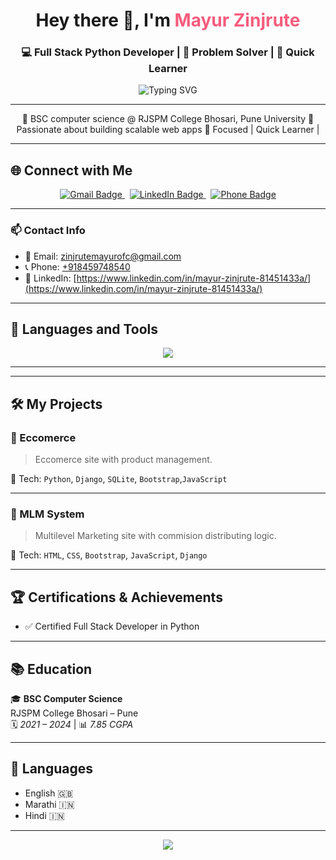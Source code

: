 <!-- README.md -->

<h1 align="center">Hey there 👋, I'm <span style="color:#F75C7E">Mayur Zinjrute</span></h1>
<h3 align="center">💻 Full Stack Python Developer | 🧠 Problem Solver | 🎯 Quick Learner</h3>

<p align="center">
  <img src="https://readme-typing-svg.herokuapp.com?font=Fira+Code&duration=3000&pause=1000&color=F75C7E&center=true&vCenter=true&width=600&lines=Full+Stack+Developer+%7C+Python+%2B+Django;RESTful+APIs+%7C+SQL+%2F+SQLite+%2F+MySQL;Frontend+with+HTML+%2F+CSS+%2F+Bootstrap;Let's+Build+Impactful+Software+Together!+🚀" alt="Typing SVG" />
</p>

---

<p align="center">
  🔹 BSC computer science @ RJSPM College Bhosari, Pune University  
  🔹 Passionate about building scalable web apps  
  🔹 Focused | Quick Learner |
</p>



---

## 🌐 Connect with Me

<p align="center">
  <a href="zinjrutemayurofc@gmail.com" title="Email">
    <img src="https://img.shields.io/badge/Gmail-D14836?style=for-the-badge&logo=gmail&logoColor=white" alt="Gmail Badge" />
  </a>
  &nbsp;
  <a href="https://www.linkedin.com/in/mayur-zinjrute-81451433a/" title="LinkedIn Profile">
    <img src="https://img.shields.io/badge/LinkedIn-0A66C2?style=for-the-badge&logo=linkedin&logoColor=white" alt="LinkedIn Badge" />
  </a>
  &nbsp;
  <a href="tel:+918421723224" title="Call Me">
    <img src="https://img.shields.io/badge/Call-Now-brightgreen?style=for-the-badge&logo=phone&logoColor=white" alt="Phone Badge" />
  </a>
</p>

---

### 📫 Contact Info

- 📧 Email: [zinjrutemayurofc@gmail.com](mailto:zinjrutemayurofc@gmail.com)  
- 📞 Phone: [+918459748540](tel:+918421723224)  
- 🔗 LinkedIn: [https://www.linkedin.com/in/mayur-zinjrute-81451433a/](https://www.linkedin.com/in/mayur-zinjrute-81451433a/)


---

## 🧰 Languages and Tools

<p align="center">
  <img src="https://skillicons.dev/icons?i=python,django,html,css,bootstrap,javascript,mysql,sqlite,git,github,postman" />
</p>

---


---

## 🛠️ My Projects

### 📌 Eccomerce 
> Eccomerce site with product management.

🔧 Tech: `Python`, `Django`, `SQLite`, `Bootstrap`,`JavaScript`

---

### 📌 MLM System
> Multilevel Marketing site with commision distributing logic.

🔧 Tech: `HTML`, `CSS`, `Bootstrap`, `JavaScript`, `Django`

---


## 🏆 Certifications & Achievements

- ✅ Certified Full Stack Developer in Python


---

## 📚 Education

🎓 **BSC Computer Science**  
RJSPM College Bhosari – Pune  
🗓️ *2021 – 2024* | 📊 *7.85 CGPA*

---

## 💬 Languages

- English 🇬🇧
- Marathi 🇮🇳
- Hindi 🇮🇳

---


<p align="center">
  <img src="https://capsule-render.vercel.app/api?type=waving&color=gradient&height=150&section=footer"/>
</p>
